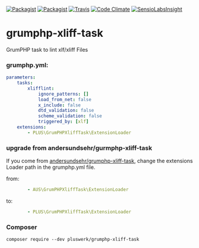 [![Packagist](https://img.shields.io/packagist/v/pluswerk/grumphp-xliff-task.svg?style=flat-square)](https://packagist.org/packages/pluswerk/grumphp-xliff-task)
[![Packagist](https://img.shields.io/packagist/l/pluswerk/grumphp-xliff-task.svg?style=flat-square)](https://opensource.org/licenses/LGPL-3.0)
[![Travis](https://img.shields.io/travis/Kanti/LJSON.svg?style=flat-square)](https://travis-ci.org/Pluswerk/grumphp-xliff-task)
[![Code Climate](https://img.shields.io/codeclimate/github/pluswerk/grumphp-xliff-task.svg?style=flat-square)](https://codeclimate.com/github/pluswerk/grumphp-xliff-task)
[![SensioLabsInsight](https://img.shields.io/sensiolabs/i/0dffac96-6dda-48b1-b0a4-452bddaffc50.svg?style=flat-square)](https://insight.sensiolabs.com/projects/0dffac96-6dda-48b1-b0a4-452bddaffc50)

# grumphp-xliff-task

GrumPHP task to lint xlf/xliff Files

### grumphp.yml:

```yml
parameters:
    tasks:
        xlifflint:
            ignore_patterns: []
            load_from_net: false
            x_include: false
            dtd_validation: false
            scheme_validation: false
            triggered_by: [xlf]
    extensions:
        - PLUS\GrumPHPXliffTask\ExtensionLoader
```

### upgrade from andersundsehr/gurmphp-xliff-task

If you come from [andersundsehr/grumphp-xliff-task](https://github.com/andersundsehr/grumphp-xliff-task), change the extensions Loader path in the grumphp.yml file. 

from:

```yml
        - AUS\GrumPHPXliffTask\ExtensionLoader
```

to:

```yml
        - PLUS\GrumPHPXliffTask\ExtensionLoader
```

### Composer

``composer require --dev pluswerk/grumphp-xliff-task``
